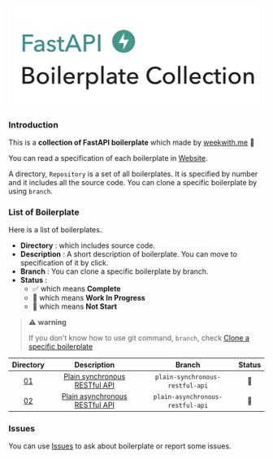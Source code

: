 ![Background Image](./docs/images/background.png)

### Introduction

This is a **collection of FastAPI boilerplate** which made by [weekwith.me](https://www.weekwith.me) :rocket:  

You can read a specification of each boilerplate in [Website](https://fastapi.weekwith.me).  

A directory, `Repository` is a set of all boilerplates. It is specified by number and it includes all the source code. You can clone a specific boilerplate by using `branch`.

### List of Boilerplate

Here is a list of boilerplates.  
 
* **Directory** : which includes source code.
* **Description** : A short description of boilerplate. You can move to specification of it by click.
* **Branch** : You can clone a specific boilerplate by branch.
* **Status** :
    * :white_check_mark: which means **Complete**
    * :construction: which means **Work In Progress**
    * :see_no_evil: which means **Not Start**  

> :warning: **warning**
> 
> If you don't know how to use git command, `branch`, check [Clone a specific boilerplate](https://fastapi.weekwith.me/#clone-a-specific-boilerplate)

|Directory|Description|Branch|Status|
|:-------:|:--------:|:-----:|:----:|
|[01](./Repository/01/)|[Plain synchronous RESTful API](https://fastapi.weekwith.me/plain-synchronous-restful-api/)|`plain-synchronous-restful-api`|:construction:|
|[02](./Repository/02/)|[Plain asynchronous RESTful API](https://fastapi.weekwith.me/plain-asynchronous-restful-api/)|`plain-asynchronous-restful-api`|:construction:|


### Issues

You can use [Issues](https://github.com/0417taehyun/fastapi-boilerplate/issues) to ask about boilerplate or report some issues.